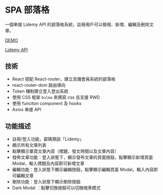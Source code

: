 # SPA 部落格
 一個串接 Lidemy API 的部落格系統，註冊用戶可以檢視、新增、編輯及刪除文章。
 
 [DEMO](https://bryan9411.github.io/react_blog/#/)
 
 [Lidemy API](https://github.com/Lidemy/lidemy-student-json-api-server)
 
## 技術

* React 搭配 React-router，建立具備會員系統的部落格
* react-router-dom 路由導向
* Token 機制建立登入登出系統
* 使用 CSS 框架 `bulma` 來撰寫 css 且支援 RWD
* 使用 funciton component 及 hooks
* Axios 串接 API
## 功能描述
* 註冊/登入功能，密碼預設「Lidemy」
* 顯示所有文章列表
* 點擊顯示單頁文章內容（標題、發文時間以及文章內容）
* 發佈文章功能：登入狀態下，顯示發布文章的頁面按鈕，點擊顯示新增頁面 Modal，輸入標題及內容即可新增文章
* 編輯功能：登入狀態下顯示編輯按鈕，點擊顯示編輯頁面 Modal，輸入內容即可編輯文章
* 刪除功能：登入狀態下顯示刪除按鈕
* Dark Modal ：點擊切換按鈕可以切換暗黑模式
